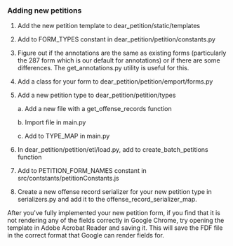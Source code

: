 ### Adding new petitions

1. Add the new petition template to dear_petition/static/templates
2. Add to FORM_TYPES constant in dear_petition/petition/constants.py
3. Figure out if the annotations are the same as existing forms (particularly the 287 form which is our default for annotations) or if there are some differences. The get_annotations.py utility is useful for this.
4. Add a class for your form to dear_petition/petition/emport/forms.py
5. Add a new petition type to dear_petition/petition/types

    a. Add a new file with a get_offense_records function

    b. Import file in main.py

    c. Add to TYPE_MAP in main.py
    
6. In dear_petition/petition/etl/load.py, add to create_batch_petitions function
7. Add to PETITION_FORM_NAMES constant in src/contstants/petitionConstants.js
8. Create a new offense record serializer for your new petition type in serializers.py and add it to the offense_record_serializer_map.



After you've fully implemented your new petition form, if you find that it is not rendering any of the fields correctly in Google Chrome, try opening the template in Adobe Acrobat Reader and saving it. This will save the FDF file in the correct format that Google can render fields for.